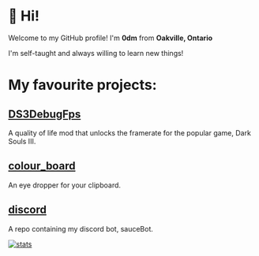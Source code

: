 # 👋 Hi! 

Welcome to my GitHub profile!
I'm **0dm** from **Oakville, Ontario** 

I'm self-taught and always willing to learn new things!

# My favourite projects:
## [DS3DebugFps](https://github.com/0dm/DS3DebugFps)
A quality of life mod that unlocks the framerate for the popular game, Dark Souls III. 

## [colour_board](https://github.com/0dm/colour_board)
An eye dropper for your clipboard.

## [discord](https://github.com/0dm/discord)
A repo containing my discord bot, sauceBot.

[![stats](https://github-readme-stats.vercel.app/api?username=0dm)](https://github.com/anuraghazra/github-readme-stats)
